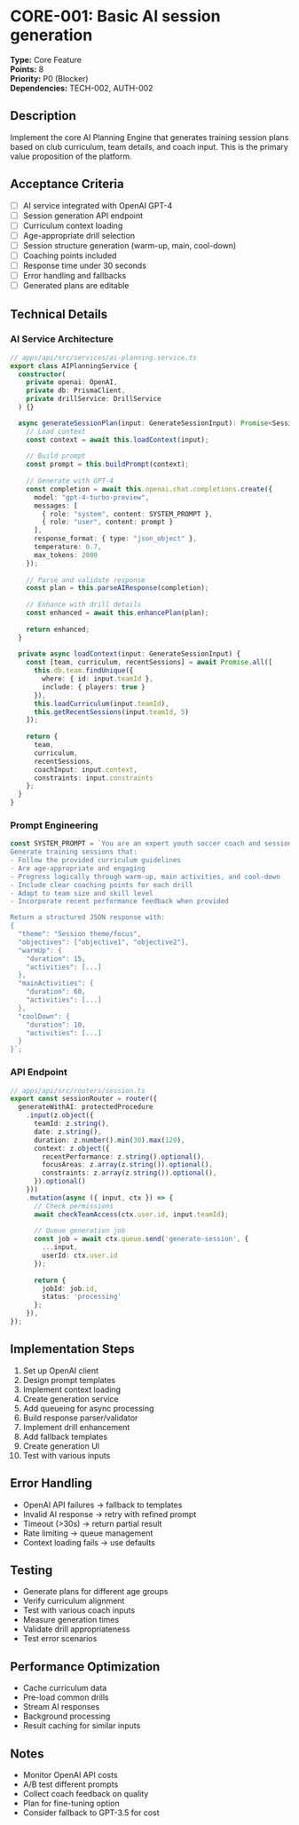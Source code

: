 # CORE-001: Basic AI session generation

**Type:** Core Feature  
**Points:** 8  
**Priority:** P0 (Blocker)  
**Dependencies:** TECH-002, AUTH-002  

## Description
Implement the core AI Planning Engine that generates training session plans based on club curriculum, team details, and coach input. This is the primary value proposition of the platform.

## Acceptance Criteria
- [ ] AI service integrated with OpenAI GPT-4
- [ ] Session generation API endpoint
- [ ] Curriculum context loading
- [ ] Age-appropriate drill selection
- [ ] Session structure generation (warm-up, main, cool-down)
- [ ] Coaching points included
- [ ] Response time under 30 seconds
- [ ] Error handling and fallbacks
- [ ] Generated plans are editable

## Technical Details

### AI Service Architecture
```typescript
// apps/api/src/services/ai-planning.service.ts
export class AIPlanningService {
  constructor(
    private openai: OpenAI,
    private db: PrismaClient,
    private drillService: DrillService
  ) {}

  async generateSessionPlan(input: GenerateSessionInput): Promise<SessionPlan> {
    // Load context
    const context = await this.loadContext(input);
    
    // Build prompt
    const prompt = this.buildPrompt(context);
    
    // Generate with GPT-4
    const completion = await this.openai.chat.completions.create({
      model: "gpt-4-turbo-preview",
      messages: [
        { role: "system", content: SYSTEM_PROMPT },
        { role: "user", content: prompt }
      ],
      response_format: { type: "json_object" },
      temperature: 0.7,
      max_tokens: 2000
    });
    
    // Parse and validate response
    const plan = this.parseAIResponse(completion);
    
    // Enhance with drill details
    const enhanced = await this.enhancePlan(plan);
    
    return enhanced;
  }
  
  private async loadContext(input: GenerateSessionInput) {
    const [team, curriculum, recentSessions] = await Promise.all([
      this.db.team.findUnique({
        where: { id: input.teamId },
        include: { players: true }
      }),
      this.loadCurriculum(input.teamId),
      this.getRecentSessions(input.teamId, 5)
    ]);
    
    return {
      team,
      curriculum,
      recentSessions,
      coachInput: input.context,
      constraints: input.constraints
    };
  }
}
```

### Prompt Engineering
```typescript
const SYSTEM_PROMPT = `You are an expert youth soccer coach and session planner. 
Generate training sessions that:
- Follow the provided curriculum guidelines
- Are age-appropriate and engaging
- Progress logically through warm-up, main activities, and cool-down
- Include clear coaching points for each drill
- Adapt to team size and skill level
- Incorporate recent performance feedback when provided

Return a structured JSON response with:
{
  "theme": "Session theme/focus",
  "objectives": ["objective1", "objective2"],
  "warmUp": {
    "duration": 15,
    "activities": [...]
  },
  "mainActivities": {
    "duration": 60,
    "activities": [...]
  },
  "coolDown": {
    "duration": 10,
    "activities": [...]
  }
}`;
```

### API Endpoint
```typescript
// apps/api/src/routers/session.ts
export const sessionRouter = router({
  generateWithAI: protectedProcedure
    .input(z.object({
      teamId: z.string(),
      date: z.string(),
      duration: z.number().min(30).max(120),
      context: z.object({
        recentPerformance: z.string().optional(),
        focusAreas: z.array(z.string()).optional(),
        constraints: z.array(z.string()).optional(),
      }).optional()
    }))
    .mutation(async ({ input, ctx }) => {
      // Check permissions
      await checkTeamAccess(ctx.user.id, input.teamId);
      
      // Queue generation job
      const job = await ctx.queue.send('generate-session', {
        ...input,
        userId: ctx.user.id
      });
      
      return { 
        jobId: job.id,
        status: 'processing' 
      };
    }),
});
```

## Implementation Steps
1. Set up OpenAI client
2. Design prompt templates
3. Implement context loading
4. Create generation service
5. Add queueing for async processing
6. Build response parser/validator
7. Implement drill enhancement
8. Add fallback templates
9. Create generation UI
10. Test with various inputs

## Error Handling
- OpenAI API failures → fallback to templates
- Invalid AI response → retry with refined prompt
- Timeout (>30s) → return partial result
- Rate limiting → queue management
- Context loading fails → use defaults

## Testing
- Generate plans for different age groups
- Verify curriculum alignment
- Test with various coach inputs
- Measure generation times
- Validate drill appropriateness
- Test error scenarios

## Performance Optimization
- Cache curriculum data
- Pre-load common drills
- Stream AI responses
- Background processing
- Result caching for similar inputs

## Notes
- Monitor OpenAI API costs
- A/B test different prompts
- Collect coach feedback on quality
- Plan for fine-tuning option
- Consider fallback to GPT-3.5 for cost
